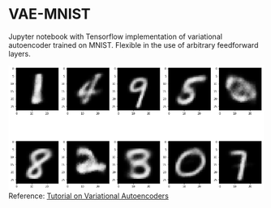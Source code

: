 # VAE-MNIST

Jupyter notebook with Tensorflow implementation of variational autoencoder trained on MNIST. Flexible in the use of arbitrary feedforward layers. 

![sample_images](sample_images.png)
Reference: [Tutorial on Variational Autoencoders](https://arxiv.org/abs/1606.05908)
